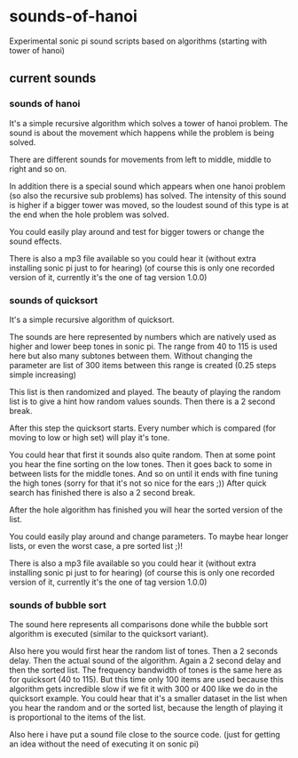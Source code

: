 # sounds-of-hanoi
Experimental sonic pi sound scripts based on algorithms (starting with tower of hanoi)

## current sounds

### sounds of hanoi
It's a simple recursive algorithm which solves a tower of hanoi problem.
The sound is about the movement which happens while the problem is being solved.

There are different sounds for movements from left to middle, middle to right and so on.

In addition there is a special sound which appears when one hanoi problem (so also the recursive sub problems) has solved.
The intensity of this sound is higher if a bigger tower was moved, so the loudest sound of this type is at the end when the hole problem was solved.

You could easily play around and test for bigger towers or change the sound effects.

There is also a mp3 file available so you could hear it (without extra installing sonic pi just to for hearing)
(of course this is only one recorded version of it, currently it's the one of tag version 1.0.0)

### sounds of quicksort
It's a simple recursive algorithm of quicksort.

The sounds are here represented by numbers which are natively used as higher and lower beep tones in sonic pi.
The range from 40 to 115 is used here but also many subtones between them.
Without changing the parameter are list of 300 items between this range is created (0.25 steps simple increasing)

This list is then randomized and played. The beauty of playing the random list is to give a hint how random values sounds.
Then there is a 2 second break.

After this step the quicksort starts. Every number which is compared (for moving to low or high set) will play it's tone.

You could hear that first it sounds also quite random. Then at some point you hear the fine sorting on the low tones.
Then it goes back to some in between lists for the middle tones. And so on until it ends with fine tuning the high tones (sorry for that it's not so nice for the ears ;))
After quick search has finished there is also a 2 second break.

After the hole algorithm has finished you will hear the sorted version of the list.

You could easily play around and change parameters. To maybe hear longer lists, or even the worst case, a pre sorted list ;)!

There is also a mp3 file available so you could hear it (without extra installing sonic pi just to for hearing)
(of course this is only one recorded version of it, currently it's the one of tag version 1.0.0)

### sounds of bubble sort
The sound here represents all comparisons done while the bubble sort algorithm is executed (similar to the quicksort variant).

Also here you would first hear the random list of tones. Then a 2 seconds delay. Then the actual sound of the algorithm. Again a 2 second delay and then the sorted list.
The frequency bandwidth of tones is the same here as for quicksort (40 to 115).
But this time only 100 items are used because this algorithm gets incredible slow if we fit it with 300 or 400 like we do in the quicksort example.
You could hear that it's a smaller dataset in the list when you hear the random and or the sorted list, because the length of playing it is proportional to the items of the list.

Also here i have put a sound file close to the source code. (just for getting an idea without the need of executing it on sonic pi)
